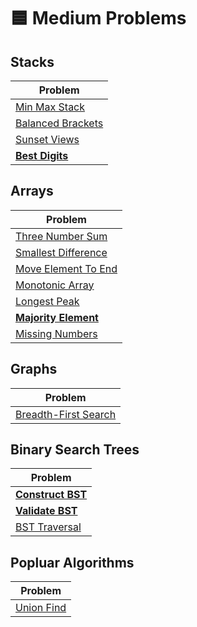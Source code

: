 # 🟦 Medium Problems

## Stacks

| Problem                                    |
| ------------------------------------------ |
| [Min Max Stack](./minMaxStack.py)          |
| [Balanced Brackets](./balancedBrackets.py) |
| [Sunset Views](./sunsetViews.py)           |
| **[Best Digits](./bestDigits.py)**         |

## Arrays

| Problem                                        |
| ---------------------------------------------- |
| [Three Number Sum](./threeNumberSum.py)        |
| [Smallest Difference](./smallestDifference.py) |
| [Move Element To End](./moveElementToEnd.py)   |
| [Monotonic Array](./isMonotonic.py)            |
| [Longest Peak](./longestPeak.py)               |
| **[Majority Element](./majorityElement.py)**   |
| [Missing Numbers](./missingNumbers.py)         |

## Graphs

| Problem                                         |
| ----------------------------------------------- |
| [Breadth-First Search](./breadthFirstSearch.py) |

## Binary Search Trees

| Problem                                |
| -------------------------------------- |
| **[Construct BST](./constructBST.py)** |
| **[Validate BST](./validateBst.py)**   |
| [BST Traversal](./bstTraversal.py)     |

## Popluar Algorithms

| Problem                      |
| ---------------------------- |
| [Union Find](./unionFind.py) |
